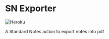 # SN Exporter

![Heroku](https://heroku-badge.herokuapp.com/?app=sn-exporter)

A Standard Notes action to export notes into pdf
